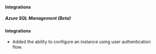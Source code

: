 
#### Integrations
##### Azure SQL Management (Beta)
#### Integrations
- Added the ability to configure an instance using user authentication flow.